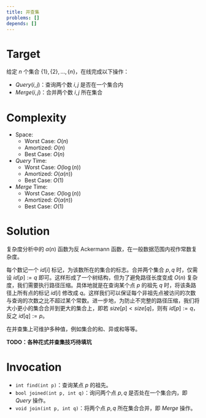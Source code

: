 ```yaml
---
title: 并查集
problems: []
depends: []
---
```


# Target

给定 $n$ 个集合 $\{1\}, \{2\}, \ldots, \{n\}$，在线完成以下操作：

* $Query(i, j)$：查询两个数 $i, j$ 是否在一个集合内
* $Merge(i, j)$：合并两个数 $i, j$ 所在集合

# Complexity

* Space:
  * Worst Case: $O(n)$
  * Amortized: $O(n)$
  * Best Case: $O(n)$
* $Query$ Time:
  * Worst Case: $O(\log(n))$
  * Amortized: $O(\alpha(n))$
  * Best Case: $O(1)$
* $Merge$ Time:
  * Worst Case: $O(\log(n))$
  * Amortized: $O(\alpha(n))$
  * Best Case: $O(1)$

# Solution

复杂度分析中的 $\alpha(n)$ 函数为反 Ackermann 函数，在一般数据范围内视作常数复杂度。

每个数记一个 $id[i]$ 标记，为该数所在的集合的标志。合并两个集合 $p, q$ 时，仅需设 $id[p] := q$ 即可。这样形成了一个树结构，但为了避免路径长度变成 $O(n)$ 复杂度，我们需要执行路径压缩。具体地就是在查询某个点 $p$ 的祖先 $q$ 时，将该条路径上所有点的标记 $id[i]$ 修改成 $q$。这样我们可以保证每个非祖先点被访问的次数与查询的次数之比不超过某个常数。进一步地，为防止不完整的路径压缩，我们将大小更小的集合合并到更大的集合上，即若 $size[p] \lt size[q]$，则有 $id[p] := q$，反之 $id[q] := p$。

在并查集上可维护多种值，例如集合的和、异或和等等。

**TODO：各种花式并查集技巧待填坑**

# Invocation

* `int find(int p)`：查询某点 $p$ 的祖先。
* `bool joined(int p, int q)`：询问两个点 $p, q$ 是否处在一个集合内，即 $Query$ 操作。
* `void join(int p, int q)`：将两个点 $p, q$ 所在集合合并，即 $Merge$ 操作。
